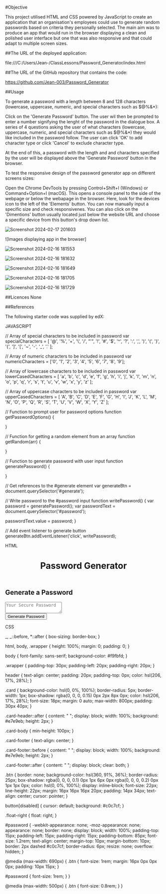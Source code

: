 #Objective

This project utilised HTML and CSS powered by JavaScript to create an application that an organisation's employees could use to generate random passwords based on criteria they personally selected. The main aim was to produce an app that would run in the browser displaying a clean and polished user interface but one that was also responsive and that could adapt to multiple screen sizes.

##The URL of the deployed application:

file:///C:/Users/Jean-/ClassLessons/Password_Generator/index.html

##The URL of the GitHub repository that contains the code:

https://github.com/Jean-003/Password_Generator

##Usage

To generate a password with a length between 8 and 128 characters (lowercase, uppercase, numeric, and special characters such as $@%&\*):

Click on the 'Generate Password' button. The user wil then be prompted to enter a number signifying the lenght of the password in the dialogue box. A series of 4 questions asking the user of what characters (lowercase, uppercase, numeric, and special characters such as $@%&\*) they would like included in the password follow. The user can click 'OK' to add character type or click 'Cancel' to exclude character type.

At the end of this, a password with the length and and characters specified by the user will be displayed above the 'Generate Password' button in the browser.

To test the responsive design of the password generator app on different screens sizes:

Open the Chrome DevTools by pressing Control+Shift+I (Windows) or Command+Option+I (macOS). This opens a console panel to the side of the webpage or below the webapage in the browser. Here, look for the devices icon to the left of the 'Elements' button. You can now manually input a specific size and check responsivenes. You can also click on the 'Dimentions' button usually located just below the website URL and choose a specific device from this button's drop down list.


![Screenshot 2024-02-17 201603](https://github.com/Jean-003/Password_Generator/assets/152238337/fc0d4963-9fe9-45e4-9df8-d7d7cc49e63a)


![Images displaying app in the browser]


![Screenshot 2024-02-16 181553](https://github.com/Jean-003/Password_Generator/assets/152238337/7d837bc9-5807-415e-9575-3fbcdbeed68b)


![Screenshot 2024-02-16 181632](https://github.com/Jean-003/Password_Generator/assets/152238337/ddae214a-1545-4499-ace4-01d00905c81d)


![Screenshot 2024-02-16 181649](https://github.com/Jean-003/Password_Generator/assets/152238337/ae702310-d2b6-43d4-bddb-b049392e4d3d)


![Screenshot 2024-02-16 181705](https://github.com/Jean-003/Password_Generator/assets/152238337/a20f9546-0d4a-4d28-843e-bfee50ca6898)


![Screenshot 2024-02-16 181729](https://github.com/Jean-003/Password_Generator/assets/152238337/490ce856-f61a-49bf-9e61-cc75725b6f08)


##Licences None

##References

The following starter code was supplied by edX:

JAVASCRIPT

// Array of special characters to be included in password
var specialCharacters = [
'@',
'%',
'+',
'\\',
'/',
"'",
'!',
'#',
'$',
'^',
'?',
':',
',',
')',
'(',
'}',
'{',
']',
'[',
'~',
'-',
'_',
'.'
];

// Array of numeric characters to be included in password
var numericCharacters = ['0', '1', '2', '3', '4', '5', '6', '7', '8', '9'];

// Array of lowercase characters to be included in password
var lowerCasedCharacters = [
'a',
'b',
'c',
'd',
'e',
'f',
'g',
'h',
'i',
'j',
'k',
'l',
'm',
'n',
'o',
'p',
'q',
'r',
's',
't',
'u',
'v',
'w',
'x',
'y',
'z'
];

// Array of uppercase characters to be included in password
var upperCasedCharacters = [
'A',
'B',
'C',
'D',
'E',
'F',
'G',
'H',
'I',
'J',
'K',
'L',
'M',
'N',
'O',
'P',
'Q',
'R',
'S',
'T',
'U',
'V',
'W',
'X',
'Y',
'Z'
];

// Function to prompt user for password options
function getPasswordOptions() {

}

// Function for getting a random element from an array
function getRandom(arr) {

}

// Function to generate password with user input
function generatePassword() {

}

// Get references to the #generate element
var generateBtn = document.querySelector('#generate');

// Write password to the #password input
function writePassword() {
var password = generatePassword();
var passwordText = document.querySelector('#password');

passwordText.value = password;
}

// Add event listener to generate button
generateBtn.addEventListener('click', writePassword);

HTML

<!DOCTYPE html>
<html lang="en-gb">
  <head>
    <meta charset="UTF-8" />
    <meta name="viewport" content="width=device-width, initial-scale=1.0" />
    <meta http-equiv="X-UA-Compatible" content="ie=edge" />
    <title>Password Generator</title>
    <link rel="stylesheet" href="style.css" />
  </head>
  <body>
    <div class="wrapper">
      <header>
        <h1>Password Generator</h1>
      </header>
      <div class="card">
        <div class="card-header">
          <h2>Generate a Password</h2>
        </div>
        <div class="card-body">
          <textarea
            readonly
            id="password"
            placeholder="Your Secure Password"
            aria-label="Generated Password"
          ></textarea>
        </div>
        <div class="card-footer">
          <button id="generate" class="btn">Generate Password</button>
        </div>
      </div>
    </div>
    <script src="script.js"></script>
  </body>
</html>

CSS

_,
_::before,
\*::after {
box-sizing: border-box;
}

html,
body,
.wrapper {
height: 100%;
margin: 0;
padding: 0;
}

body {
font-family: sans-serif;
background-color: #f9fbfd;
}

.wrapper {
padding-top: 30px;
padding-left: 20px;
padding-right: 20px;
}

header {
text-align: center;
padding: 20px;
padding-top: 0px;
color: hsl(206, 17%, 28%);
}

.card {
background-color: hsl(0, 0%, 100%);
border-radius: 5px;
border-width: 1px;
box-shadow: rgba(0, 0, 0, 0.15) 0px 2px 8px 0px;
color: hsl(206, 17%, 28%);
font-size: 18px;
margin: 0 auto;
max-width: 800px;
padding: 30px 40px;
}

.card-header::after {
content: " ";
display: block;
width: 100%;
background: #e7e9eb;
height: 2px;
}

.card-body {
min-height: 100px;
}

.card-footer {
text-align: center;
}

.card-footer::before {
content: " ";
display: block;
width: 100%;
background: #e7e9eb;
height: 2px;
}

.card-footer::after {
content: " ";
display: block;
clear: both;
}

.btn {
border: none;
background-color: hsl(360, 91%, 36%);
border-radius: 25px;
box-shadow: rgba(0, 0, 0, 0.1) 0px 1px 6px 0px rgba(0, 0, 0, 0.2) 0px 1px 1px
0px;
color: hsl(0, 0%, 100%);
display: inline-block;
font-size: 22px;
line-height: 22px;
margin: 16px 16px 16px 20px;
padding: 14px 34px;
text-align: center;
cursor: pointer;
}

button[disabled] {
cursor: default;
background: #c0c7cf;
}

.float-right {
float: right;
}

#password {
-webkit-appearance: none;
-moz-appearance: none;
appearance: none;
border: none;
display: block;
width: 100%;
padding-top: 15px;
padding-left: 15px;
padding-right: 15px;
padding-bottom: 85px;
font-size: 1.2rem;
text-align: center;
margin-top: 10px;
margin-bottom: 10px;
border: 2px dashed #c0c7cf;
border-radius: 6px;
resize: none;
overflow: hidden;
}

@media (max-width: 690px) {
.btn {
font-size: 1rem;
margin: 16px 0px 0px 0px;
padding: 10px 15px;
}

#password {
font-size: 1rem;
}
}

@media (max-width: 500px) {
.btn {
font-size: 0.8rem;
}
}
